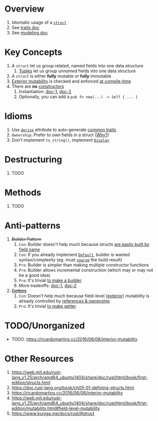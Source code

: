 # Overview
1. Idiomatic usage of a [`struct`](https://doc.rust-lang.org/book/ch05-01-defining-structs.html)
1. See [traits doc](./traits.md)
1. See [modeling doc](./modeling.md)


# Key Concepts
1. A `struct` let us group related, named fields into one data structure
    1. [Tuples](https://doc.rust-lang.org/rust-by-example/primitives/tuples.html) let us group *unnamed* fields into one data structure
1. A `struct` is either **fully** mutable or **fully** immutable
1. [Exterior mutability](https://doc.rust-lang.org/rust-by-example/scope/borrow/mut.html) is checked and enforced [at compile-time](https://doc.rust-lang.org/std/keyword.mut.html)
1. There are **no** [constructors](https://en.wikipedia.org/wiki/Constructor_(object-oriented_programming))
    1. Instantiation: [doc-1](https://doc.rust-lang.org/std/keyword.struct.html#instantiation), [doc-2](https://doc.rust-lang.org/nomicon/constructors.html)
    1. Optionally, you can add a `pub fn new(...) -> Self { ... }`


# Idioms
1. Use [`derive`](./traits.derive.md) attribute to auto-generate [common traits](./traits.derive.md)
1. `Ownership`: Prefer to own fields in a struct ([Why?](https://www.lurklurk.org/effective-rust/lifetimes.html#lifetimes-in-data-structures))
1. Don't implement `to_string()`, implement [`Display`](https://doc.rust-lang.org/std/fmt/trait.Display.html) 


# Destructuring
1. TODO


# Methods
1. TODO


# Anti-patterns
1. ~~Builder Pattern~~
    1. `Con`: Builder doesn't help much because structs [are easily built by field name](https://doc.rust-lang.org/book/ch05-01-defining-structs.html#using-the-field-init-shorthand)
    1. `Con`: If you already implement [`Default`](https://doc.rust-lang.org/std/default/trait.Default.html), builder is wasted syntax/complexity (eg. must [`unwrap`](https://docs.rs/derive_builder/latest/derive_builder/struct.UninitializedFieldError.html) the build result)
    1. `Pro`: Builder is simpler than making multiple constructor functions
    1. `Pro`: Builder allows incremental construction (which may or may not be a good idea)
    1. `Pro`: It's trivial [to make a builder](https://docs.rs/derive_builder/latest/derive_builder/)
    1. More tradeoffs: [doc-1](https://rust-unofficial.github.io/patterns/patterns/creational/builder.html), [doc-2](https://www.lurklurk.org/effective-rust/builders.html)
1. ~~[Getters](https://codehs.gitbooks.io/apjava/content/Classes-And-Object-Oriented-Programming/getter-and-setter-methods.html)~~
    1. `Con`: Doesn't help much because field-level [(exterior)](https://web.mit.edu/rust-lang_v1.25/arch/amd64_ubuntu1404/share/doc/rust/html/book/first-edition/mutability.html#interior-vs-exterior-mutability) mutability is already controlled by [references & ownership](https://web.mit.edu/rust-lang_v1.25/arch/amd64_ubuntu1404/share/doc/rust/html/book/first-edition/mutability.html#field-level-mutability)
    1. `Pro`: It's trivial [to make getter](https://docs.rs/derive-getters/0.2.0/derive_getters/)


# TODO/Unorganized
- TODO: https://ricardomartins.cc/2016/06/08/interior-mutability


# Other Resources
1. https://web.mit.edu/rust-lang_v1.25/arch/amd64_ubuntu1404/share/doc/rust/html/book/first-edition/structs.html
1. https://doc.rust-lang.org/book/ch05-01-defining-structs.html
1. https://ricardomartins.cc/2016/06/08/interior-mutability
1. https://web.mit.edu/rust-lang_v1.25/arch/amd64_ubuntu1404/share/doc/rust/html/book/first-edition/mutability.html#field-level-mutability
1. https://www.kuniga.me/docs/rust/#struct
